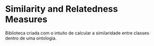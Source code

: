 # Similarity and Relatedness Measures

Biblioteca criada com o intuito de calcular a similaridade entre classes dentro de uma ontologia. 